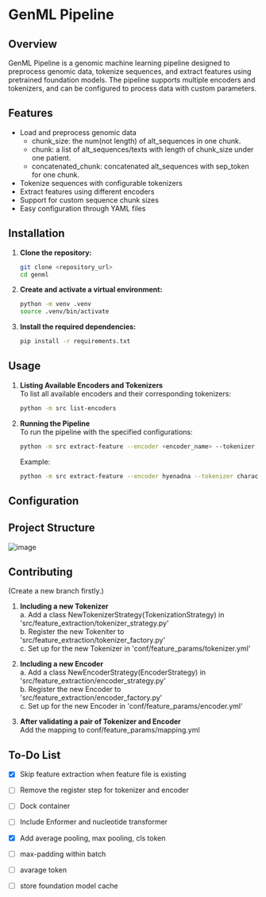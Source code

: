 # GenML Pipeline

## Overview

GenML Pipeline is a genomic machine learning pipeline designed to preprocess genomic data, tokenize sequences, and extract features using pretrained foundation models. The pipeline supports multiple encoders and tokenizers, and can be configured to process data with custom parameters.

## Features

- Load and preprocess genomic data
   * chunk_size: the num(not length) of alt_sequences in one chunk.  
   * chunk: a list of alt_sequences/texts with length of chunk_size under one patient.  
   * concatenated_chunk: concatenated alt_sequences with sep_token for one chunk.  
- Tokenize sequences with configurable tokenizers
- Extract features using different encoders
- Support for custom sequence chunk sizes
- Easy configuration through YAML files

## Installation

1. **Clone the repository:**

   ```sh
   git clone <repository_url>
   cd genml
   ```

2. **Create and activate a virtual environment:**

   ```sh
   python -m venv .venv
   source .venv/bin/activate
   ```

3. **Install the required dependencies:**

   ```sh
   pip install -r requirements.txt
   ```

## Usage

1. **Listing Available Encoders and Tokenizers** <br>
To list all available encoders and their corresponding tokenizers:
   ```sh
   python -m src list-encoders
   ```

2. **Running the Pipeline** <br>
To run the pipeline with the specified configurations:
   ```sh
   python -m src extract-feature --encoder <encoder_name> --tokenizer <tokenizer_name>
   ```
   Example:
      ```sh
      python -m src extract-feature --encoder hyenadna --tokenizer character_tokenizer
      ```



## Configuration
## Project Structure
![image](https://gitlab.hrz.tu-chemnitz.de/lizh574c--tu-dresden.de/genml/-/blob/master/docs/DFD.png?ref_type=heads)

## Contributing

(Create a new branch firstly.)
1. **Including a new Tokenizer**  <br>
   a. Add a class NewTokenizerStrategy(TokenizationStrategy) in 'src/feature_extraction/tokenizer_strategy.py'  
   b. Register the new Tokeniter to 'src/feature_extraction/tokenizer_factory.py'  
   c. Set up for the new Tokenizer in 'conf/feature_params/tokenizer.yml'  

2. **Including a new Encoder**  <br>
   a. Add a class NewEncoderStrategy(EncoderStrategy) in 'src/feature_extraction/encoder_strategy.py'  
   b. Register the new Encoder to 'src/feature_extraction/encoder_factory.py'  
   c. Set up for the new Encoder in 'conf/feature_params/encoder.yml'  

3. **After validating a pair of Tokenizer and Encoder**  <br>
   Add the mapping to conf/feature_params/mapping.yml

## To-Do List  
- [x] Skip feature extraction when feature file is existing  
- [ ] Remove the register step for tokenizer and encoder   
- [ ] Dock container  
- [ ] Include Enformer and nucleotide transformer  
- [x] Add average pooling, max pooling, cls token  
- [ ] max-padding within batch  
- [ ] avarage token  
- [ ] store foundation model cache    







